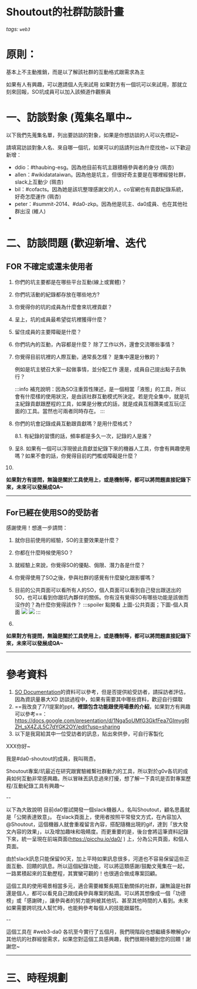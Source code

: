 # Shoutout的社群訪談計畫
###### tags: `web3`

# 原則：
基本上不主動推銷，而是以了解該社群的互動格式跟需求為主

如果有人有興趣，可以邀請個人先來試用
如果對方有一個坑可以來試用，那就立刻來回報，SO坑成員可以加入該頻道作觀察員


# 一、訪談對象 (蒐集名單中~
以下我們先蒐集名單，列出要訪談的對象，如果是你想訪談的人可以先標記~

請填寫訪談對象人名、來自哪一個坑，如果可以的話請列出為什麼找他~
以下歡迎新增：

- ddio：#thaubing-esg。因為他目前有坑主跟積極參與者的身分 (珮杏)
- allen：#wikidatataiwan。因為他是坑主，但很好奇主要是在哪裡經營社群，slack上互動少 (珮杏)
- bil：#cofacts。因為她是該坑整理感謝文的人，co官網也有貢獻紀錄系統，好奇怎麼運作 (珮杏)
- peter：#summit-2014、#da0-zkp。因為他是坑主、da0成員、也在其他社群出沒 (維人)
- 





# 二、訪談問題 (歡迎新增、迭代
## FOR 不確定或還未使用者
1. 你們的坑主要都是在哪些平台互動(線上或實體)？

2. 你們坑活動的紀錄都存放在哪些地方?

3. 你覺得你的坑的成員為什麼會來坑裡貢獻？

4. 呈上，坑的成員最希望從坑裡獲得什麼？

5. 留住成員的主要障礙是什麼？

6. 你們坑內的互動，內容都是什麼？
   除了工作以外，還會交流哪些事情？

7. 你覺得目前坑裡的人際互動，通常長怎樣？
   是集中還是分散的？

   例如是坑主號召大家一起做事情，並分配工作
   還是，成員自己提出點子去執行？

   :::info
   補充說明：因為SO注重質性陳述，是一個相當「液態」的工具，所以會有什麼樣的使用狀況，是由該社群互動模式所決定。若是完全集中，就是坑主紀錄貢獻跟歷程的工具，如果是分散式的話，就是成員互相讚美或互玩(正面的)工具。當然也可兩者同時存在。
   :::
   
8. 你們的坑會記錄成員互動跟貢獻嗎？是用什麼格式？

   8.1. 有紀錄的習慣的話，頻率都是多久一次，記錄的人是誰？

9. 呈8. 如果有一個可以浮現彼此貢獻並紀錄下來的機器人工具，你會有興趣使用嗎？如果不會的話，你覺得目前的門檻或障礙是什麼？

10. 

**如果對方有提問，無論是關於工具使用上，或是機制等，都可以將問題直接記錄下來，未來可以發展成QA~**

----

## For已經在使用SO的受訪者

感謝使用！想進一步請問：

1. 就你目前使用的經驗，SO的主要效果是什麼？
2. 你都在什麼時候使用SO？
3. 就經驗上來說，你覺得SO的優點、侷限、潛力各是什麼？
4. 你覺得使用了SO之後，參與社群的感覺有什麼變化跟影響嗎？
5. 目前的公共頁面可以看所有人的SO，個人頁面可以看到自己發出跟送出的SO，也可以看到你跟坑內夥伴的關係。你有沒有覺得SO有哪些功能是該做而沒作的？為什麼你覺得該作？
   :::spoiler 點開看 上圖-公共頁面；下圖-個人頁面
     ![](https://hackmd.io/_uploads/Hy57RssYn.png)
     ![](https://hackmd.io/_uploads/B147zhjYn.png)
   :::

6. 

**如果對方有提問，無論是關於工具使用上，或是機制等，都可以將問題直接記錄下來，未來可以發展成QA~**


---

# 參考資料
1. [SO Documentation](https://g0v.hackmd.io/wRf3GRwsRdO0-8Vu6OEKaA?view)的資料可以參考，但是否提供給受訪者，請採訪者評估，因為資訊量暴大XD 訪談過程中，如果有需要其中哪些資料，歡迎自行擷取
2. ==我改良了7/1提案的ppt，**裡頭包含功能跟使用場景的介紹**，如果對方有興趣可以參考==：
https://docs.google.com/presentation/d/1Nga5oUMfG3GkfFea7GImygRlZH_sX4ZJL5C7dYGK2OY/edit?usp=sharing
3. 以下是我寫給其中一位受訪者的訊息，貼出來供參，可自行客製化



XXX你好~

我是#da0-shoutout的成員，我叫珮杏。

Shoutout專案/坑最近在研究跟實驗維繫社群動力的工具，所以對於g0v各坑的成員如何互動非常感興趣。所以冒昧丟訊息過來打擾，想了解一下貴坑是否對專案歷程/互動紀錄工具有興趣～

--

以下為大致說明
目前da0嘗試開發一個slack機器人，名叫Shoutout，顧名思義就是「公開表達致意」。
在slack頁面上，使用者按照平常發文方式，在內容加入 @Shoutout，這個機器人就會重複留言內容，搭配隨機出現的gif，達到「放大發文內容的效果」，以及增加趣味和吸睛度。而更重要的是，後台會將這筆資料記錄下來，統一呈現在前端頁面(https://picchu.io/da0/ ) 上，分為公共頁面，和個人頁面。

由於slack訊息只能保留90天，加上平時如果訊息很多，河道也不容易保留這些正面互動、回饋的訊息。所以這個紀錄功能，可以將這類感謝/鼓勵文蒐集在一起，一路累積起來的互動歷程，其實蠻可觀的！也很適合做成專案回顧。

這個工具的使用場景相當多元，適合需要維繫長期互動關係的社群，讓無論是社群還是個人，都可以看見自己跟成員參與專案的點滴。可以將其想像成一個「功德榜」或「感謝碑」，讓參與者的努力能夠被其他坑、甚至其他時間的人看到。未來如果需要跨坑找人幫忙時，也能夠參考每個人的技能跟屬性。

--

這個工具在 #web3-da0 各坑至今實行了五個月，我們現階段也想繼續多瞭解g0v其他坑的社群經營需求，如果您對這個工具感興趣，我們很期待聽到您的回饋！謝謝您~

---


# 三、時程規劃